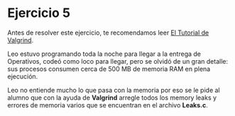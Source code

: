# Ejercicio 5

Antes de resolver este ejercicio, te recomendamos leer [El Tutorial de Valgrind](https://docs.google.com/document/d/1flOJ2P2g9UGVRiruuA4OCF6nucbN_BWVI0WDlYTJNf4/edit?usp=sharing).

Leo estuvo programando toda la noche para llegar a la entrega de Operativos, codeó como loco para llegar, pero se olvidó de un gran detalle: sus procesos consumen cerca de 500 MB de memoria RAM en plena ejecución.

Leo no entiende mucho lo que pasa con la memoria por eso se le pide al alumno que con la ayuda de **Valgrind** arregle todos los memory leaks y errores de memoria varios que se encuentran en el archivo **Leaks.c**.